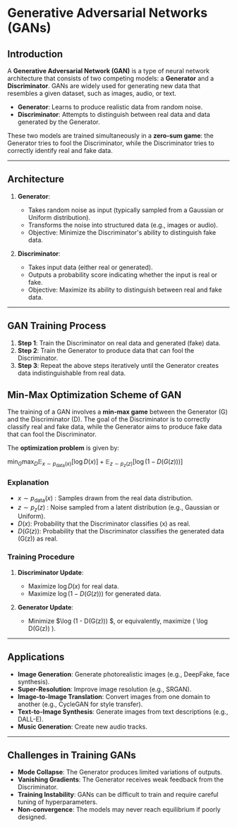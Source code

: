 # Generative Adversarial Networks (GANs)

## Introduction

A **Generative Adversarial Network (GAN)** is a type of neural network architecture that consists of two competing models: a **Generator** and a **Discriminator**. GANs are widely used for generating new data that resembles a given dataset, such as images, audio, or text.

- **Generator**: Learns to produce realistic data from random noise.
- **Discriminator**: Attempts to distinguish between real data and data generated by the Generator.

These two models are trained simultaneously in a **zero-sum game**: the Generator tries to fool the Discriminator, while the Discriminator tries to correctly identify real and fake data.

---

## Architecture

1. **Generator**:
   - Takes random noise as input (typically sampled from a Gaussian or Uniform distribution).
   - Transforms the noise into structured data (e.g., images or audio).
   - Objective: Minimize the Discriminator's ability to distinguish fake data.

2. **Discriminator**:
   - Takes input data (either real or generated).
   - Outputs a probability score indicating whether the input is real or fake.
   - Objective: Maximize its ability to distinguish between real and fake data.

---

## GAN Training Process

1. **Step 1**: Train the Discriminator on real data and generated (fake) data.
2. **Step 2**: Train the Generator to produce data that can fool the Discriminator.
3. **Step 3**: Repeat the above steps iteratively until the Generator creates data indistinguishable from real data.

## Min-Max Optimization Scheme of GAN

The training of a GAN involves a **min-max game** between the Generator \(G\) and the Discriminator \(D\). The goal of the Discriminator is to correctly classify real and fake data, while the Generator aims to produce fake data that can fool the Discriminator.


The **optimization problem** is given by:

$\min _ G \max _ D \mathbb{E} _ {x \sim p _ {\text{data}}(x)} [\log D(x)] + \mathbb{E} _ {z \sim p _ z(z)} [\log (1 - D(G(z)))]$

### Explanation

- $x \sim p _ {\text{data}}(x)$ : Samples drawn from the real data distribution.
- $z \sim p _ z(z)$ : Noise sampled from a latent distribution (e.g., Gaussian or Uniform).
- $D(x)$: Probability that the Discriminator classifies \(x\) as real.
- $D(G(z))$: Probability that the Discriminator classifies the generated data \(G(z)\) as real.

### Training Procedure

1. **Discriminator Update**:
   - Maximize $\log D(x)$ for real data.
   - Maximize $\log (1 - D(G(z)))$ for generated data.

2. **Generator Update**:
   - Minimize $\log (1 - D(G(z))) $, or equivalently, maximize \( \log D(G(z)) \).


---

## Applications

- **Image Generation**: Generate photorealistic images (e.g., DeepFake, face synthesis).
- **Super-Resolution**: Improve image resolution (e.g., SRGAN).
- **Image-to-Image Translation**: Convert images from one domain to another (e.g., CycleGAN for style transfer).
- **Text-to-Image Synthesis**: Generate images from text descriptions (e.g., DALL-E).
- **Music Generation**: Create new audio tracks.

---

## Challenges in Training GANs

- **Mode Collapse**: The Generator produces limited variations of outputs.
- **Vanishing Gradients**: The Generator receives weak feedback from the Discriminator.
- **Training Instability**: GANs can be difficult to train and require careful tuning of hyperparameters.
- **Non-convergence**: The models may never reach equilibrium if poorly designed.


